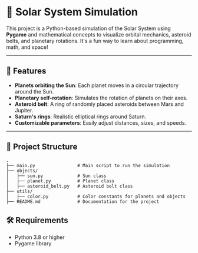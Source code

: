 
# 🌌 Solar System Simulation

This project is a Python-based simulation of the Solar System using **Pygame** and mathematical concepts to visualize orbital mechanics, asteroid belts, and planetary rotations. It's a fun way to learn about programming, math, and space!

---

## 🚀 Features

- **Planets orbiting the Sun**: Each planet moves in a circular trajectory around the Sun.
- **Planetary self-rotation**: Simulates the rotation of planets on their axes.
- **Asteroid belt**: A ring of randomly placed asteroids between Mars and Jupiter.
- **Saturn's rings**: Realistic elliptical rings around Saturn.
- **Customizable parameters**: Easily adjust distances, sizes, and speeds.

---

## 📂 Project Structure

```plaintext
.
├── main.py                # Main script to run the simulation
├── objects/
│   ├── sun.py             # Sun class
│   ├── planet.py          # Planet class
│   ├── asteroid_belt.py   # Asteroid belt class
├── utils/
│   ├── color.py           # Color constants for planets and objects
├── README.md              # Documentation for the project
```

## 🛠️ Requirements
- Python 3.8 or higher
- Pygame library
